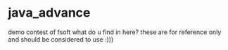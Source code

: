 # java_advance
 demo contest of fsoft
what do u find in here? these are for reference only and should be considered to use :)))
